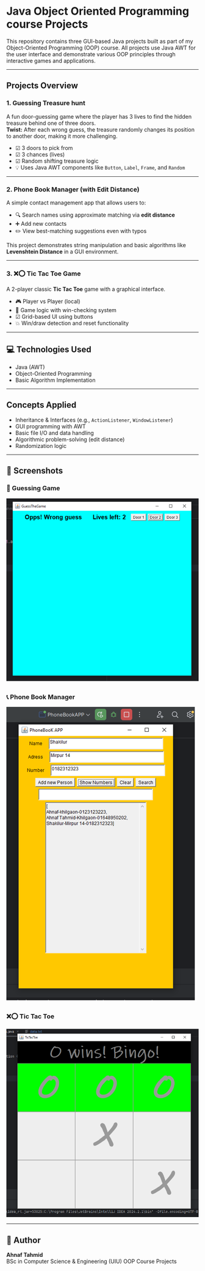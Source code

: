 # Java Object Oriented Programming course Projects

This repository contains three GUI-based Java projects built as part of my Object-Oriented Programming (OOP) course. All projects use Java AWT for the user interface and demonstrate various OOP principles through interactive games and applications.

---

##  Projects Overview

### 1. Guessing Treasure hunt

A fun door-guessing game where the player has 3 lives to find the hidden treasure behind one of three doors.  
**Twist:** After each wrong guess, the treasure randomly changes its position to another door, making it more challenging.

- ☑ 3 doors to pick from
- ☑ 3 chances (lives)
- ☑ Random shifting treasure logic
- 💡 Uses Java AWT components like `Button`, `Label`, `Frame`, and `Random`

---

### 2.  Phone Book Manager (with Edit Distance)

A simple contact management app that allows users to:
- 🔍 Search names using approximate matching via **edit distance**
- ➕ Add new contacts
- ✏️ View best-matching suggestions even with typos

This project demonstrates string manipulation and basic algorithms like **Levenshtein Distance** in a GUI environment.

---

### 3. ❌⭕ Tic Tac Toe Game

A 2-player classic **Tic Tac Toe** game with a graphical interface.

- 🎮 Player vs Player (local)
- 🧠 Game logic with win-checking system
- ☑ Grid-based UI using buttons
- 💥 Win/draw detection and reset functionality

---

## 💻 Technologies Used

- Java (AWT)
- Object-Oriented Programming
- Basic Algorithm Implementation

---

##  Concepts Applied

- Inheritance & Interfaces (e.g., `ActionListener`, `WindowListener`)
- GUI programming with AWT
- Basic file I/O and data handling
- Algorithmic problem-solving (edit distance)
- Randomization logic

---

## 📸 Screenshots

### 🎯 Guessing Game
![Guessing Game](Image/Guessing_Treasure.png)

### 📞 Phone Book Manager
![Phone Book](Image/PhoneBook_Manager.png)

### ❌⭕ Tic Tac Toe
![Tic Tac Toe](Image/TicTacToe.png)

---

## 🧾 Author

**Ahnaf Tahmid**  
BSc in Computer Science & Engineering (UIU) 
OOP Course Projects 
